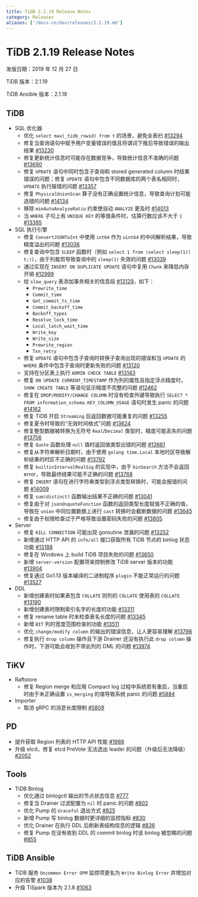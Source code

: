 ```yaml
---
title: TiDB 2.1.19 Release Notes
category: Releases
aliases: ['/docs-cn/dev/releases/2.1.19.md']
---
```


# TiDB 2.1.19 Release Notes

发版日期：2019 年 12 月 27 日

TiDB 版本：2.1.19

TiDB Ansible 版本：2.1.19

## TiDB

+ SQL 优化器
    - 优化 `select max(_tidb_rowid) from t` 的场景，避免全表扫 [#13294](https://github.com/pingcap/tidb/pull/13294)
    - 修复当查询语句中赋予用户变量错误的值且将谓词下推后导致错误的输出结果 [#13230](https://github.com/pingcap/tidb/pull/13230)
    - 修复更新统计信息时可能存在数据竞争，导致统计信息不准确的问题 [#13690](https://github.com/pingcap/tidb/pull/13690)
    - 修复 `UPDATE` 语句中同时包含子查询和 stored generated column 时结果错误的问题；修复 `UPDATE` 语句中包含不同数据库的两个表名相同时，`UPDATE` 执行报错的问题 [#13357](https://github.com/pingcap/tidb/pull/13357)
    - 修复 `PhysicalUnionScan` 算子没有正确设置统计信息，导致查询计划可能选错的问题 [#14134](https://github.com/pingcap/tidb/pull/14134)
    - 移除 `minAutoAnalyzeRatio` 约束使自动 `ANALYZE` 更及时 [#14013](https://github.com/pingcap/tidb/pull/14013)
    - 当 `WHERE` 子句上有 `UNIQUE KEY` 的等值条件时，估算行数应该不大于 `1` [#13385](https://github.com/pingcap/tidb/pull/13385)
+ SQL 执行引擎
    - 修复 `ConvertJSONToInt` 中使用 `int64` 作为 `uint64` 的中间解析结果，导致精度溢出的问题 [#13036](https://github.com/pingcap/tidb/pull/13036)
    - 修复查询中包含 `SLEEP` 函数时（例如 `select 1 from (select sleep(1)) t;)`），由于列裁剪导致查询中的 `sleep(1)` 失效的问题 [#13039](https://github.com/pingcap/tidb/pull/13039)
    - 通过实现在 `INSERT ON DUPLICATE UPDATE` 语句中复用 `Chunk` 来降低内存开销 [#12999](https://github.com/pingcap/tidb/pull/12999)
    - 给 `slow_query` 表添加事务相关的信息段 [#13129](https://github.com/pingcap/tidb/pull/13129)，如下：
        - `Prewrite_time`
        - `Commit_time`
        - `Get_commit_ts_time`
        - `Commit_backoff_time`
        - `Backoff_types`
        - `Resolve_lock_time`
        - `Local_latch_wait_time`
        - `Write_key`
        - `Write_size`
        - `Prewrite_region`
        - `Txn_retry`
    - 修复 `UPDATE` 语句中包含子查询时转换子查询出现的错误和当 `UPDATE` 的 `WHERE` 条件中包含子查询时更新失败的问题 [#13120](https://github.com/pingcap/tidb/pull/13120)
    - 支持在分区表上执行 `ADMIN CHECK TABLE` [#13143](https://github.com/pingcap/tidb/pull/13143)
    - 修复 `ON UPDATE CURRENT_TIMESTAMP` 作为列的属性且指定浮点精度时，`SHOW CREATE TABLE` 等语句显示精度不完整的问题 [#12462](https://github.com/pingcap/tidb/pull/12462)
    - 修复在 `DROP/MODIFY/CHANGE COLUMN` 时没有检查外键导致执行 `SELECT * FROM information_schema.KEY_COLUMN_USAGE` 语句时发生 panic 的问题 [#14162](https://github.com/pingcap/tidb/pull/14162)
    - 修复 TiDB 开启 `Streaming` 后返回数据可能重复的问题 [#13255](https://github.com/pingcap/tidb/pull/13255)
    - 修复夏令时导致的“无效时间格式”问题 [#13624](https://github.com/pingcap/tidb/pull/13624)
    - 修复整型数据被转换为无符号 `Real`/`Decimal` 类型时，精度可能丢失的问题 [#13756](https://github.com/pingcap/tidb/pull/13756)
    - 修复 `Quote` 函数处理 `null` 值时返回值类型出错的问题 [#13681](https://github.com/pingcap/tidb/pull/13681)
    - 修复从字符串解析日期时，由于使用 `golang time.Local` 本地时区导致解析结果的时区不正确的问题 [#13792](https://github.com/pingcap/tidb/pull/13792)
    - 修复 `builtinIntervalRealSig` 的实现中，由于 `binSearch` 方法不会返回 error，导致最终结果可能不正确的问题 [#13768](https://github.com/pingcap/tidb/pull/13768)
    - 修复 `INSERT` 语句在进行字符串类型到浮点类型转换时，可能会报错的问题 [#14009](https://github.com/pingcap/tidb/pull/14009)
    - 修复 `sum(distinct)` 函数输出结果不正确的问题 [#13041](https://github.com/pingcap/tidb/pull/13041)
    - 修复由于对 `jsonUnquoteFunction` 函数的返回类型长度赋值不正确的值，导致在 `union` 中同位置数据上进行 `cast` 转换时会截断数据的问题 [#13645](https://github.com/pingcap/tidb/pull/13645)
    - 修复由于权限检查过于严格导致设置密码失败的问题 [#13805](https://github.com/pingcap/tidb/pull/13805)
+ Server
    - 修复 `KILL CONNECTION` 可能出现 goroutine 泄漏的问题 [#13252](https://github.com/pingcap/tidb/pull/13252)
    - 新增通过 HTTP API 的 `info/all` 接口获取所有 TiDB 节点的 binlog 状态功能 [#13188](https://github.com/pingcap/tidb/pull/13188)
    - 修复在 Windows 上 build TiDB 项目失败的问题 [#13650](https://github.com/pingcap/tidb/pull/13650)
    - 新增 `server-version` 配置项来控制修改 TiDB server 版本的功能 [#13904](https://github.com/pingcap/tidb/pull/13904)
    - 修复通过 Go1.13 版本编译的二进制程序 `plugin` 不能正常运行的问题 [#13527](https://github.com/pingcap/tidb/pull/13527)
+ DDL
    - 新增创建表时如果表包含 `COLLATE` 则列的 `COLLATE` 使用表的 `COLLATE` [#13190](https://github.com/pingcap/tidb/pull/13190)
    - 新增创建表时限制索引名字的长度的功能 [#13311](https://github.com/pingcap/tidb/pull/13311)
    - 修复 rename table 时未检查表名长度的问题 [#13345](https://github.com/pingcap/tidb/pull/13345)
    - 新增 `BIT` 列的宽度范围检查的功能 [#13511](https://github.com/pingcap/tidb/pull/13511)
    - 优化 `change/modify column` 的输出的错误信息，让人更容易理解 [#13798](https://github.com/pingcap/tidb/pull/13798)
    - 修复执行 `drop column` 操作且下游 Drainer 还没有执行此 `drop column` 操作时，下游可能会收到不带此列的 DML 的问题 [#13974](https://github.com/pingcap/tidb/pull/13974)

## TiKV

+ Raftstore
    - 修复 Region merge 和应用 Compact log 过程中系统若有重启，当重启时由于未正确设置 `is_merging` 的值导致系统 panic 的问题 [#5884](https://github.com/tikv/tikv/pull/5884)
+ Importer
    - 取消 gRPC 的消息长度限制 [#5809](https://github.com/tikv/tikv/pull/5809)

## PD

- 提升获取 Region 列表的 HTTP API 性能 [#1988](https://github.com/pingcap/pd/pull/1988)
- 升级 etcd，修复 etcd PreVote 无法选出 leader 的问题（升级后无法降级） [#2052](https://github.com/pingcap/pd/pull/2052)

## Tools

+ TiDB Binlog
    - 优化通过 binlogctl 输出的节点状态信息 [#777](https://github.com/pingcap/tidb-binlog/pull/777)
    - 修复当 Drainer 过滤配置为 `nil` 时 panic 的问题 [#802](https://github.com/pingcap/tidb-binlog/pull/802)
    - 优化 Pump 的 `Graceful` 退出方式 [#825](https://github.com/pingcap/tidb-binlog/pull/825)
    - 新增 Pump 写 binlog 数据时更详细的监控指标 [#830](https://github.com/pingcap/tidb-binlog/pull/830)
    - 优化 Drainer 在执行 DDL 后刷新表结构信息的逻辑 [#836](https://github.com/pingcap/tidb-binlog/pull/836)
    - 修复 Pump 在没有收到 DDL 的 commit binlog 时该 binlog 被忽略的问题 [#855](https://github.com/pingcap/tidb-binlog/pull/855)

## TiDB Ansible

- TiDB 服务 `Uncommon Error OPM` 监控项更名为 `Write Binlog Error` 并增加对应的告警 [#1038](https://github.com/pingcap/tidb-ansible/pull/1038)
- 升级 TiSpark 版本为 2.1.8 [#1063](https://github.com/pingcap/tidb-ansible/pull/1063)
